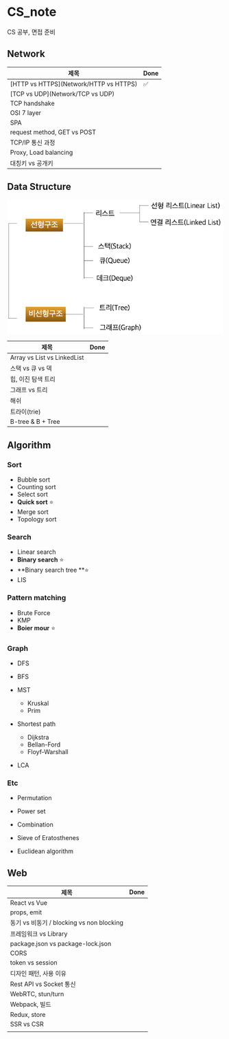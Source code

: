 # CS_note
CS 공부, 면접 준비



## Network

| 제목                                   | Done |
| -------------------------------------- | ---- |
| [HTTP vs HTTPS](Network/HTTP vs HTTPS) | ✅    |
| [TCP vs UDP](Network/TCP vs UDP)       |      |
| TCP handshake                          |      |
| OSI 7 layer                            |      |
| SPA                                    |      |
| request method, GET vs POST            |      |
| TCP/IP 통신 과정                       |      |
| Proxy, Load balancing                  |      |
| 대칭키 vs 공개키                       |      |





## Data Structure

![img](README.assets/image1.png)

| 제목                        | Done |
| --------------------------- | ---- |
| Array vs List vs LinkedList |      |
| 스택 vs 큐 vs 덱            |      |
| 힙, 이진 탐색 트리          |      |
| 그래프 vs 트리              |      |
| 해쉬                        |      |
| 트라이(trie)                |      |
| B-tree & B + Tree           |      |





## Algorithm

### Sort

- Bubble sort
- Counting sort
- Select sort
- **Quick sort** ⭐
- Merge sort
- Topology sort



### Search

- Linear search
- **Binary search** ⭐
- **Binary search tree **⭐
- LIS



### Pattern matching

- Brute Force
- KMP
- **Boier mour** ⭐



### Graph

- DFS
- BFS
- MST
  - Kruskal
  - Prim
- Shortest path
  - Dijkstra
  - Bellan-Ford
  - Floyf-Warshall

- LCA



### Etc

- Permutation
- Power set
- Combination

- Sieve of Eratosthenes
- Euclidean algorithm







## Web

| 제목                                      | Done |
| ----------------------------------------- | ---- |
| React vs Vue                              |      |
| props, emit                               |      |
| 동기 vs 비동기 / blocking vs non blocking |      |
| 프레임워크 vs Library                     |      |
| package.json vs package-lock.json         |      |
| CORS                                      |      |
| token vs session                          |      |
| 디자인 패턴, 사용 이유                    |      |
| Rest API vs Socket 통신                   |      |
| WebRTC, stun/turn                         |      |
| Webpack, 빌드                             |      |
| Redux, store                              |      |
| SSR vs CSR                                |      |
|                                           |      |



